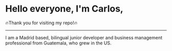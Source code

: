 # Hello everyone, I'm Carlos,

:fire:Thank you for visiting my repo!:fire:

---

I am a Madrid based, bilingual junior developer and business management professional from Guatemala, who grew in the US. 



<!--
This section I hope to fill in the future with cool projects. 

Here are some ideas to get you started:

- 🔭 I’m currently working on ...
- 🌱 I’m currently learning ...
- 👯 I’m looking to collaborate on ...
- 🤔 I’m looking for help with ...
- 💬 Ask me about ...
- 📫 How to reach me: ...
- 😄 Pronouns: ...
- ⚡ Fun fact: ...
-->
